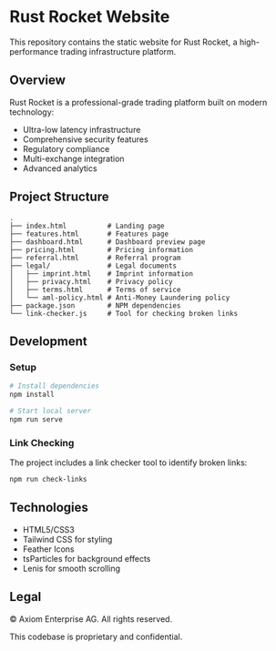 # Rust Rocket Website

This repository contains the static website for Rust Rocket, a high-performance trading infrastructure platform.

## Overview

Rust Rocket is a professional-grade trading platform built on modern technology:

- Ultra-low latency infrastructure
- Comprehensive security features
- Regulatory compliance
- Multi-exchange integration
- Advanced analytics

## Project Structure

```
.
├── index.html          # Landing page
├── features.html       # Features page
├── dashboard.html      # Dashboard preview page
├── pricing.html        # Pricing information
├── referral.html       # Referral program
├── legal/              # Legal documents
│   ├── imprint.html    # Imprint information
│   ├── privacy.html    # Privacy policy
│   ├── terms.html      # Terms of service
│   └── aml-policy.html # Anti-Money Laundering policy
├── package.json        # NPM dependencies
└── link-checker.js     # Tool for checking broken links
```

## Development

### Setup

```bash
# Install dependencies
npm install

# Start local server
npm run serve
```

### Link Checking

The project includes a link checker tool to identify broken links:

```bash
npm run check-links
```

## Technologies

- HTML5/CSS3
- Tailwind CSS for styling
- Feather Icons
- tsParticles for background effects
- Lenis for smooth scrolling

## Legal

© Axiom Enterprise AG. All rights reserved.

This codebase is proprietary and confidential. 